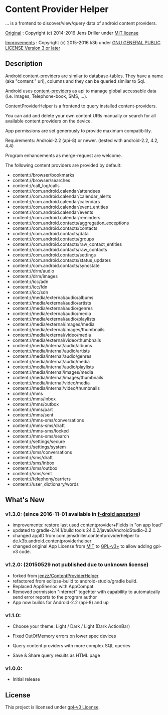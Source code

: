 Content Provider Helper
=======================

... is a frontend to discover/view/query data of android content providers.

[Original](https://github.com/jenzz/ContentProviderHelper) : Copyright (c) 2014-2016 Jens Driller under [MIT license](LICENSE-old-mit-jenzz)

[Improvements](https://github.com/k3b/ContentProviderHelper) : Copyright (c) 2015-2016 k3b under [GNU GENERAL PUBLIC LICENSE Version 3 or later](LICENSE)

Description
-----------

Android content-providers are similar to database-tables. 
They have a name (aka "content:" uri), 
columns and they can be queried similar to Sql.

Android uses [content-providers](https://developer.android.com/guide/topics/providers/content-providers.html)
as api to manage global accessable data (i.e. Images, Telephone-book, SMS, ...).

ContentProviderHelper is a frontend to query installed content-providers.

You can add and delete your own content URIs manually or search for all available content providers on the device.

App permissions are set generously to provide maximum compatibility.

Requirements: Android-2.2 (api-8) or newer. (tested with android-2.2, 4.2, 4.4)

Program enhancements as merge-request are welcome.

The following content providers are provided by default:

* content://browser/bookmarks
* content://browser/searches
* content://call_log/calls
* content://com.android.calendar/attendees
* content://com.android.calendar/calendar_alerts
* content://com.android.calendar/calendars
* content://com.android.calendar/event_entities
* content://com.android.calendar/events
* content://com.android.calendar/reminders
* content://com.android.contacts/aggregation_exceptions
* content://com.android.contacts/contacts
* content://com.android.contacts/data
* content://com.android.contacts/groups
* content://com.android.contacts/raw_contact_entities
* content://com.android.contacts/raw_contacts
* content://com.android.contacts/settings
* content://com.android.contacts/status_updates
* content://com.android.contacts/syncstate
* content://drm/audio
* content://drm/images
* content://icc/adn
* content://icc/fdn
* content://icc/sdn
* content://media/external/audio/albums
* content://media/external/audio/artists
* content://media/external/audio/genres
* content://media/external/audio/media
* content://media/external/audio/playlists
* content://media/external/images/media
* content://media/external/images/thumbnails
* content://media/external/video/media
* content://media/external/video/thumbnails
* content://media/internal/audio/albums
* content://media/internal/audio/artists
* content://media/internal/audio/genres
* content://media/internal/audio/media
* content://media/internal/audio/playlists
* content://media/internal/images/media
* content://media/internal/images/thumbnails
* content://media/internal/video/media
* content://media/internal/video/thumbnails
* content://mms
* content://mms/inbox
* content://mms/outbox
* content://mms/part
* content://mms/sent
* content://mms-sms/conversations
* content://mms-sms/draft
* content://mms-sms/locked
* content://mms-sms/search
* content://settings/secure
* content://settings/system
* content://sms/conversations
* content://sms/draft
* content://sms/inbox
* content://sms/outbox
* content://sms/sent
* content://telephony/carriers
* content://user_dictionary/words

What's New
----------

### v1.3.0: (since 2016-11-01 available in [f-droid appstore](https://f-droid.org/repository/browse/?fdid=de.k3b.android.contentproviderhelper))

* improvements: restore last used contentprovider+Fields in "on app load"
* updated to gradle-2.14.1/build tools 24.0.2/java8/AndroidStudio-2.2
* changed appID from com.jensdriller.contentproviderhelper to de.k3b.android.contentproviderhelper
* changed original App License from [MIT](https://raw.githubusercontent.com/jenzz/ContentProviderHelper/master/LICENSE) to [GPL-v3+](https://raw.githubusercontent.com/k3b/ContentProviderHelper/master/LICENSE) to allow adding gpl-v3 code.

### v1.2.0: (20150529 not published due to unknown license)

* forked from [jenzz/ContentProviderHelper](https://github.com/jenzz/ContentProviderHelper)
* refactored from eclipse-build to android-studio/gradle build.
* Replaced AppSherloc with AppCompat.
* Removed permission "internet" togehter with capability to automatcally send error reports to the program author
* App now builds for Android-2.2 (api-8) and up

### v1.1.0:

- Choose your theme: Light / Dark / Light (Dark ActionBar)

- Fixed OutOfMemory errors on lower spec devices

- Query content providers with more complex SQL queries

- Save & Share query results as HTML page

### v1.0.0:

- Initial release

License
-------
This project is licensed under [gpl-v3 License](https://github.com/k3b/ContentProviderHelper/blob/FDroid/LICENSE).
